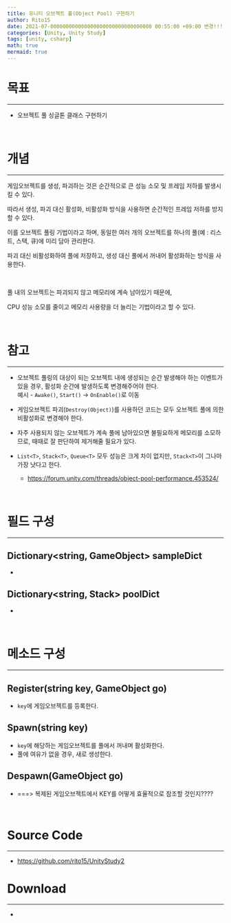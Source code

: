 ```yaml
---
title: 유니티 오브젝트 풀(Object Pool) 구현하기
author: Rito15
date: 2021-07-000000000000000000000000000000000 00:55:00 +09:00 변경!!!!!!!!!!!!!!!!!!!!!!!!!!!!!!!!!
categories: [Unity, Unity Study]
tags: [unity, csharp]
math: true
mermaid: true
---
```


# 목표
---
- 오브젝트 풀 싱글톤 클래스 구현하기

<br>


# 개념
---

게임오브젝트를 생성, 파괴하는 것은 순간적으로 큰 성능 소모 및 프레임 저하를 발생시킬 수 있다.

따라서 생성, 파괴 대신 활성화, 비활성화 방식을 사용하면 순간적인 프레임 저하를 방지할 수 있다.

이를 오브젝트 풀링 기법이라고 하며, 동일한 여러 개의 오브젝트를 하나의 풀(예 : 리스트, 스택, 큐)에  미리 담아 관리한다.

파괴 대신 비활성화하여 풀에 저장하고, 생성 대신 풀에서 꺼내어 활성화하는 방식을 사용한다.

<br>

풀 내의 오브젝트는 파괴되지 않고 메모리에 계속 남아있기 때문에, 

CPU 성능 소모를 줄이고 메모리 사용량을 더 늘리는 기법이라고 할 수 있다.

<br>


# 참고
---

- 오브젝트 풀링의 대상이 되는 오브젝트 내에 생성되는 순간 발생해야 하는 이벤트가 있을 경우, 활성화 순간에 발생하도록 변경해주어야 한다.<br>
  예시 - `Awake()`, `Start()` -> `OnEnable()`로 이동

- 게임오브젝트 파괴(`Destroy(Object)`)를 사용하던 코드는 모두 오브젝트 풀에 의한 비활성화로 변경해야 한다.

- 자주 사용되지 않는 오브젝트가 계속 풀에 남아있으면 불필요하게 메모리를 소모하므로, 때때로 잘 판단하여 제거해줄 필요가 있다.

- `List<T>`, `Stack<T>`, `Queue<T>` 모두 성능은 크게 차이 없지만, `Stack<T>`이 그나마 가장 낫다고 한다.
  - <https://forum.unity.com/threads/object-pool-performance.453524/>

<br>


# 필드 구성
---

## **Dictionary<string, GameObject> sampleDict**
- 

## **Dictionary<string, Stack<GameObject>> poolDict**
- 


<br>

# 메소드 구성
---

## **Register(string key, GameObject go)**
- `key`에 게임오브젝트를 등록한다.


## **Spawn(string key)**
- `key`에 해당하는 게임오브젝트를 풀에서 꺼내며 활성화한다.
- 풀에 여유가 없을 경우, 새로 생성한다.

## **Despawn(GameObject go)**
- ===> 복제된 게임오브젝트에서 KEY를 어떻게 효율적으로 참조할 것인지????

<br>

# Source Code
---
- <https://github.com/rito15/UnityStudy2>


# Download
---
- 



